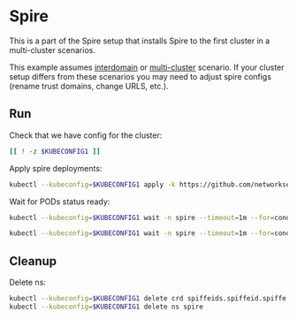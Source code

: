 # Spire

This is a part of the Spire setup that installs Spire to the first cluster in a multi-cluster scenarios.

This example assumes [interdomain](../../interdomain/) or [multi-cluster](../../multicluster/) scenario.
If your cluster setup differs from these scenarios you may need to adjust spire configs (rename trust domains, change URLS, etc.).

## Run

Check that we have config for the cluster:
```bash
[[ ! -z $KUBECONFIG1 ]]
```

Apply spire deployments:
```bash
kubectl --kubeconfig=$KUBECONFIG1 apply -k https://github.com/networkservicemesh/deployments-k8s/examples/spire/cluster1?ref=7f7d6491291d2c26544a5a9729290a5fae907d28
```

Wait for PODs status ready:
```bash
kubectl --kubeconfig=$KUBECONFIG1 wait -n spire --timeout=1m --for=condition=ready pod -l app=spire-server
```
```bash
kubectl --kubeconfig=$KUBECONFIG1 wait -n spire --timeout=1m --for=condition=ready pod -l app=spire-agent
```

## Cleanup

Delete ns:
```bash
kubectl --kubeconfig=$KUBECONFIG1 delete crd spiffeids.spiffeid.spiffe.io
kubectl --kubeconfig=$KUBECONFIG1 delete ns spire
```
